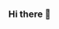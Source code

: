 ### Hi there 👋

<!--
**ibrhmysil/ibrhmysil** is a ✨ _special_ ✨ repository because its `README.md` (this file) appears on your GitHub profile.

Here are some ideas to get you started:

- 🌱 I’m currently learning Hardware Design, Software Development, and R&D
- 👯 I’m looking to collaborate on innovative projects!
- 🤔 I’m looking for help with new project ideas.
- 📫 How to reach me: simply with @ibrhmysil username many platforms!
- 😄 Pronouns: Yeşil (yes it is a color, green..)
- ⚡ Fun fact: If github were an ocean, I would be a water molecule (not even a drop).
-->
